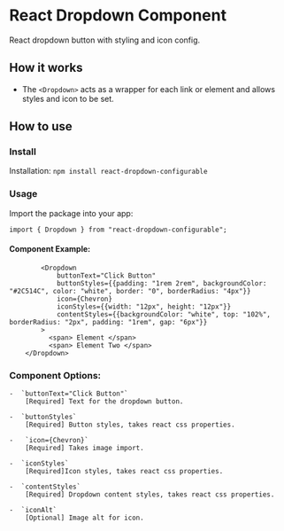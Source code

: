 # React Dropdown Component

React dropdown button with styling and icon config.

## How it works

- The `<Dropdown>` acts as a wrapper for each link or element and allows styles and icon to be set.

## How to use

### Install

Installation: `npm install react-dropdown-configurable`

### Usage

Import the package into your app:

`import { Dropdown } from "react-dropdown-configurable";`

#### Component Example:
```
        <Dropdown
            buttonText="Click Button" 
            buttonStyles={{padding: "1rem 2rem", backgroundColor: "#2C514C", color: "white", border: "0", borderRadius: "4px"}}
            icon={Chevron} 
            iconStyles={{width: "12px", height: "12px"}}
            contentStyles={{backgroundColor: "white", top: "102%", borderRadius: "2px", padding: "1rem", gap: "6px"}}
        >
          <span> Element </span>
          <span> Element Two </span>
    </Dropdown>   
```
### Component Options:

    -  `buttonText="Click Button"`
        [Required] Text for the dropdown button.

    -  `buttonStyles`
        [Required] Button styles, takes react css properties.

    -   `icon={Chevron}` 
        [Required] Takes image import.
 
    -  `iconStyles`
        [Required]Icon styles, takes react css properties.

    -  `contentStyles`
        [Required] Dropdown content styles, takes react css properties.

    -  `iconAlt`
        [Optional] Image alt for icon.
